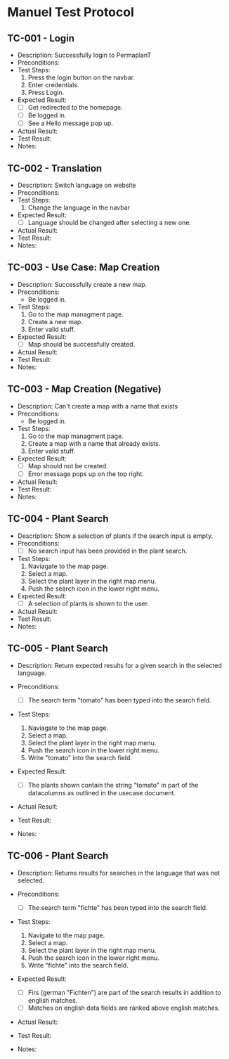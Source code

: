 # Manuel Test Protocol

## TC-001 - Login

- Description: Successfully login to PermaplanT
- Preconditions:
- Test Steps:
  1. Press the login button on the navbar.
  2. Enter credentials.
  3. Press Login.
- Expected Result:
  - [ ] Get redirected to the homepage.
  - [ ] Be logged in.
  - [ ] See a Hello message pop up.
- Actual Result:
- Test Result:
- Notes:

## TC-002 - Translation

- Description: Switch language on website
- Preconditions:
- Test Steps:
  1. Change the language in the navbar
- Expected Result:
  - [ ] Language should be changed after selecting a new one.
- Actual Result:
- Test Result:
- Notes:

## TC-003 - Use Case: Map Creation

- Description: Successfully create a new map.
- Preconditions:
  - Be logged in.
- Test Steps:
  1. Go to the map managment page.
  2. Create a new map.
  3. Enter valid stuff.
- Expected Result:
  - [ ] Map should be successfully created.
- Actual Result:
- Test Result:
- Notes:

## TC-003 - Map Creation (Negative)

- Description: Can't create a map with a name that exists
- Preconditions:
  - Be logged in.
- Test Steps:
  1. Go to the map managment page.
  2. Create a map with a name that already exists.
  3. Enter valid stuff.
- Expected Result:
  - [ ] Map should not be created.
  - [ ] Error message pops up on the top right.
- Actual Result:
- Test Result:
- Notes:

## TC-004 - Plant Search

- Description: Show a selection of plants if the search input is empty.
- Preconditions:
  - [ ] No search input has been provided in the plant search.
- Test Steps:
  1. Naviagate to the map page.
  2. Select a map.
  3. Select the plant layer in the right map menu.
  4. Push the search icon in the lower right menu.
- Expected Result:
  - [ ] A selection of plants is shown to the user.
- Actual Result:
- Test Result:
- Notes:

## TC-005 - Plant Search

- Description: Return expected results for a given search in the selected language.
- Preconditions:
  - [ ] The search term "tomato" has been typed into the search field.
- Test Steps:

  1. Naviagate to the map page.
  2. Select a map.
  3. Select the plant layer in the right map menu.
  4. Push the search icon in the lower right menu.
  5. Write "tomato" into the search field.

- Expected Result:
  - [ ] The plants shown contain the string "tomato" in part of the datacolumns as outlined in the usecase document.
- Actual Result:
- Test Result:
- Notes:

## TC-006 - Plant Search

- Description: Returns results for searches in the language that was not selected.
- Preconditions:
  - [ ] The search term "fichte" has been typed into the search field.
- Test Steps:

  1. Navigate to the map page.
  2. Select a map.
  3. Select the plant layer in the right map menu.
  4. Push the search icon in the lower right menu.
  5. Write "fichte" into the search field.

- Expected Result:
  - [ ] Firs (german "Fichten") are part of the search results in addition to english matches.
  - [ ] Matches on english data fields are ranked above english matches.
- Actual Result:
- Test Result:
- Notes:

<!--
DONT DELETE THIS.
USE THIS TO CREATE A NEW TESTCASE.
DONT DELETE ANY BULLETPOINT.

## TC-EXAMPLE - User story
- Description: Show a selection of plants if the search input is empty.
- Preconditions:
  - [ ] User must be on the map managment screen.
  - [ ] XYZ must exist or be selected.
- Test Steps:
  1. Do this
  2. Do that
  3. Enter this
  4. Press this
- Expected Result:
  - [ ] Define a list of necessary results
  - [ ] ____ was successfully created.
  - [ ] Message was shown on the screen.
- Actual Result:
- Test Result:
- Notes:

LEAVE THE LAST 3 POINTS EMPTY.
-->
